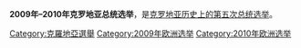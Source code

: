 **2009年–2010年克罗地亚总统选举**，是[克罗地亚历史上的第五次](../Page/克罗地亚.md "wikilink")[总统选举](../Page/克罗地亚总统.md "wikilink")。

[Category:克羅地亞選舉](https://zh.wikipedia.org/wiki/Category:克羅地亞選舉 "wikilink")
[Category:2009年欧洲选举](https://zh.wikipedia.org/wiki/Category:2009年欧洲选举 "wikilink")
[Category:2010年欧洲选举](https://zh.wikipedia.org/wiki/Category:2010年欧洲选举 "wikilink")